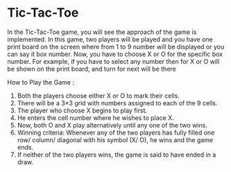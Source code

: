 # Tic-Tac-Toe
In the Tic-Tac-Toe game, you will see the approach of the game is implemented. In this game, two players will be played and you have one print board on the screen where from 1 to 9 number will be displayed or you can say it box number. Now, you have to choose X or O for the specific box number. For example, if you have to select any number then for X or O will be shown on the print board, and turn for next will be there

How to Play the Game :

1. Both the players choose either X or O to mark their cells.
2. There will be a 3×3 grid with numbers assigned to each of the 9 cells.
3. The player who choose X begins to play first.
4. He enters the cell number where he wishes to place X.
5. Now, both O and X play alternatively until any one of the two wins.
6. Winning criteria: Whenever any of the two players has fully filled one row/ column/ diagonal with his symbol (X/ O), he wins and the game ends.
7. If neither of the two players wins, the game is said to have ended in a draw.
